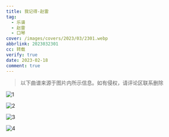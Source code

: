 ```yaml
---
title: 我记得-赵雷
tag:
  - 乐谱
  - 赵雷
  - 口琴
cover: /images/covers/2023/03/2301.webp
abbrlink: 2023032301
cc: 转载
verify: true
date: 2023-02-18
comment: true
---
```


> 以下曲谱来源于图片内所示信息。如有侵权，请评论区联系删除

![1](/images/post_images/20230323-92c79a01c9e741b7bba377471cf70783.webp)


![2](/images/post_images/20230323-0f2716364ba845e3831fc5c25803197b.webp)


![3](/images/post_images/20230323-5425ec4a87b74ec6a03fcba71936736e.webp)


![4](/images/post_images/20230323-624e1f6daf804a2cb703e7a10d7679c1.webp)
